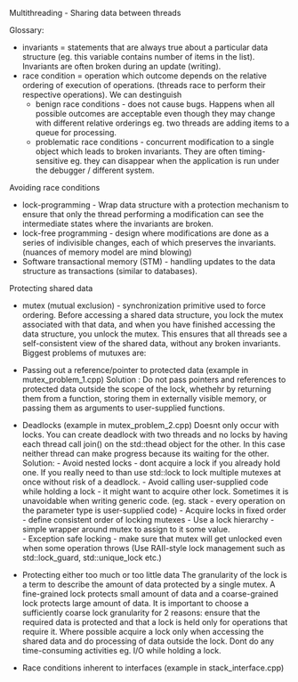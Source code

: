 Multithreading - Sharing data between threads

Glossary:
- invariants = statements that are always true about a particular data structure (eg. this variable contains number of items in the list). Invariants are often broken during an update (writing).
- race condition = operation which outcome depends on the relative ordering of execution of operations. (threads race to perform their respective operations). 
We can destinguish 
    - benign race conditions - does not cause bugs. Happens when all possible outcomes are acceptable even though they may change with different relative orderings eg. two threads are adding items to a queue for processing.
    - problematic race conditions - concurrent modification to a single object which leads to broken invariants. They are often timing-sensitive eg. they can disappear when the application is run under the debugger / different system.


Avoiding race conditions
- lock-programming - Wrap data structure with a protection mechanism to ensure that only the thread performing a modification can see the intermediate states where the invariants are broken. 
- lock-free programming - design where modifications are done as a series of indivisible changes, each of which preserves the invariants. (nuances of memory model are mind blowing)
- Software transactional memory (STM) - handling updates to the data structure as transactions (similar to databases).


Protecting shared data
- mutex (mutual exclusion) - synchronization primitive used to force ordering. Before accessing a shared data structure, you lock the mutex associated with that data, and when you have finished accessing the data structure, you unlock the mutex. This ensures that all threads see a self-consistent view of the shared data, without any broken invariants.
Biggest problems of mutuxes are:
* Passing out a reference/pointer to protected data (example in mutex_problem_1.cpp)
    Solution : Do not pass pointers and references to protected data outside the scope of the lock, whethehr by returning them from a function, storing them in externally visible memory, or passing them as arguments to user-supplied functions.

* Deadlocks (example in mutex_problem_2.cpp)
Doesnt only occur with locks. You can create deadlock with two threads and no locks by having each thread call join() on the std::thead object for the other. In this case neither thread can make progress because its waiting for the other.
    Solution:
            - Avoid nested locks - dont acquire a lock if you already hold one. If you really need to than use std::lock to lock multiple mutexes at once without risk of a deadlock.
            - Avoid calling user-supplied code while holding a lock - it might want to acquire other lock. Sometimes it is unavoidable when writing generic code. (eg. stack - every operation on the parameter type is user-supplied code)
            - Acquire locks in fixed order - define consistent order of locking mutexes
            - Use a lock hierarchy - simple wrapper around mutex to assign to it some value.  
            - Exception safe locking - make sure that mutex will get unlocked even when some operation throws (Use RAII-style lock management such as std::lock_guard, std::unique_lock etc.)

* Protecting either too much or too little data
The granularity of the lock is a term to describe the amount of data protected by a single mutex. A fine-grained lock protects small amount of data and a coarse-grained lock protects large amount of data. 
It is important to choose a sufficiently coarse lock granularity for 2 reasons: ensure that the required data is protected and that a lock is held only for operations that require it.
Where possible acquire a lock only when accessing the shared data and do processing of data outside the lock. Dont do any time-consuming activities eg. I/O while holding a lock.  

* Race conditions inherent to interfaces (example in stack_interface.cpp)

